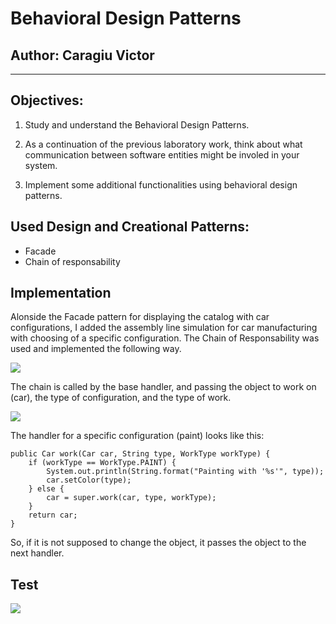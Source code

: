 # Behavioral Design Patterns


## Author: Caragiu Victor

----

## Objectives:

1. Study and understand the Behavioral Design Patterns.

2. As a continuation of the previous laboratory work, think about what communication between software entities might be involed in your system.

3. Implement some additional functionalities using behavioral design patterns.


## Used Design and Creational Patterns: 

* Facade
* Chain of responsability


## Implementation

Alonside the Facade pattern for displaying the catalog with car configurations, I added the assembly line simulation for car manufacturing with choosing of a specific configuration. The Chain of Responsability was used and implemented the following way.
 
<image src="/examples/Diagram.png"><br/>

The chain is called by the base handler, and passing the object to work on (car), the type of configuration, and the type of work.

<image src="/examples/call.png"><br/>


The handler for a specific configuration (paint) looks like this:
```
public Car work(Car car, String type, WorkType workType) {
    if (workType == WorkType.PAINT) {
        System.out.println(String.format("Painting with '%s'", type));
        car.setColor(type);
    } else {
        car = super.work(car, type, workType);
    }
    return car;
}
```
So, if it is not supposed to change the object, it passes the object to the next handler.

## Test
<image src="/examples/Output.png"><br/>

